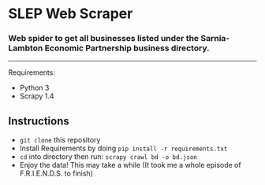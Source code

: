 # SLEP Web Scraper

### Web spider to get all businesses listed under the Sarnia-Lambton Economic Partnership business directory.

-----

Requirements:
- Python 3
- Scrapy 1.4

## Instructions

- `git clone` this repository
- Install Requirements by doing `pip install -r requirements.txt`
- `cd` into directory then run: `scrapy crawl bd -o bd.json`
- Enjoy the data! This may take a while (It took me a whole episode of F.R.I.E.N.D.S. to finish)
